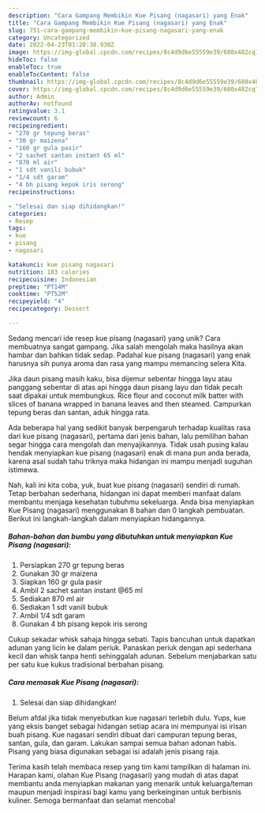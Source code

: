 ```yaml
---
description: "Cara Gampang Membikin Kue Pisang (nagasari) yang Enak"
title: "Cara Gampang Membikin Kue Pisang (nagasari) yang Enak"
slug: 751-cara-gampang-membikin-kue-pisang-nagasari-yang-enak
category: Uncategorized
date: 2022-04-23T01:20:38.930Z
image: https://img-global.cpcdn.com/recipes/8c4d9d6e55559e39/680x482cq70/kue-pisang-nagasari-foto-resep-utama.jpg
hideToc: false
enableToc: true
enableTocContent: false
thumbnail: https://img-global.cpcdn.com/recipes/8c4d9d6e55559e39/680x482cq70/kue-pisang-nagasari-foto-resep-utama.jpg
cover: https://img-global.cpcdn.com/recipes/8c4d9d6e55559e39/680x482cq70/kue-pisang-nagasari-foto-resep-utama.jpg
author: Admin
authorAv: notfound
ratingvalue: 3.1
reviewcount: 6
recipeingredient:
- "270 gr tepung beras"
- "30 gr maizena"
- "160 gr gula pasir"
- "2 sachet santan instant 65 ml"
- "870 ml air"
- "1 sdt vanili bubuk"
- "1/4 sdt garam"
- "4 bh pisang kepok iris serong"
recipeinstructions:

- "Selesai dan siap dihidangkan!"
categories:
- Resep
tags:
- kue
- pisang
- nagasari

katakunci: kue pisang nagasari 
nutrition: 183 calories
recipecuisine: Indonesian
preptime: "PT14M"
cooktime: "PT52M"
recipeyield: "4"
recipecategory: Dessert

---
```





Sedang mencari ide resep kue pisang (nagasari) yang unik? Cara membuatnya sangat gampang. Jika salah mengolah maka hasilnya akan hambar dan bahkan tidak sedap. Padahal kue pisang (nagasari) yang enak harusnya sih punya aroma dan rasa yang mampu memancing selera Kita.





Jika daun pisang masih kaku, bisa dijemur sebentar hingga layu atau panggang sebentar di atas api hingga daun pisang layu dan tidak pecah saat dipakai untuk membungkus. Rice flour and coconut milk batter with slices of banana wrapped in banana leaves and then steamed. Campurkan tepung beras dan santan, aduk hingga rata.

Ada beberapa hal yang sedikit banyak berpengaruh terhadap kualitas rasa dari kue pisang (nagasari), pertama dari jenis bahan, lalu pemilihan bahan segar hingga cara mengolah dan menyajikannya. Tidak usah pusing kalau hendak menyiapkan kue pisang (nagasari) enak di mana pun anda berada, karena asal sudah tahu triknya maka hidangan ini mampu menjadi suguhan istimewa.






Nah, kali ini kita coba, yuk, buat kue pisang (nagasari) sendiri di rumah. Tetap berbahan sederhana, hidangan ini dapat memberi manfaat dalam membantu menjaga kesehatan tubuhmu sekeluarga. Anda bisa menyiapkan Kue Pisang (nagasari) menggunakan 8 bahan dan 0 langkah pembuatan. Berikut ini langkah-langkah dalam menyiapkan hidangannya.

<!--inarticleads1-->

##### Bahan-bahan dan bumbu yang dibutuhkan untuk menyiapkan Kue Pisang (nagasari):

1. Persiapkan 270 gr tepung beras
1. Gunakan 30 gr maizena
1. Siapkan 160 gr gula pasir
1. Ambil 2 sachet santan instant @65 ml
1. Sediakan 870 ml air
1. Sediakan 1 sdt vanili bubuk
1. Ambil 1/4 sdt garam
1. Gunakan 4 bh pisang kepok iris serong


Cukup sekadar whisk sahaja hingga sebati. Tapis bancuhan untuk dapatkan adunan yang licin ke dalam periuk. Panaskan periuk dengan api sederhana kecil dan whisk tanpa henti sehinggalah adunan. Sebelum menjabarkan satu per satu kue kukus tradisional berbahan pisang. 

<!--inarticleads2-->

##### Cara memasak Kue Pisang (nagasari):


1. Selesai dan siap dihidangkan!

Belum afdal jika tidak menyebutkan kue nagasari terlebih dulu. Yups, kue yang eksis banget sebagai hidangan setiap acara ini mempunyai isi irisan buah pisang. Kue nagasari sendiri dibuat dari campuran tepung beras, santan, gula, dan garam. Lakukan sampai semua bahan adonan habis. Pisang yang biasa digunakan sebagai isi adalah jenis pisang raja. 

Terima kasih telah membaca resep yang tim kami tampilkan di halaman ini. Harapan kami, olahan Kue Pisang (nagasari) yang mudah di atas dapat membantu anda menyiapkan makanan yang menarik untuk keluarga/teman maupun menjadi inspirasi bagi kamu yang berkeinginan untuk berbisnis kuliner. Semoga bermanfaat dan selamat mencoba!

